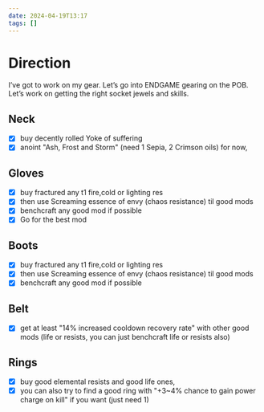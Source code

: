 ```yaml
---
date: 2024-04-19T13:17
tags: []
---
```

# Direction
I’ve got to work on my gear. Let’s go into ENDGAME gearing on the POB. Let’s work on getting the right socket jewels and skills.

## Neck
- [x] buy decently rolled Yoke of suffering
- [x] anoint "Ash, Frost and Storm" (need 1 Sepia, 2 Crimson oils) for now, 
## Gloves
- [x] buy fractured any t1 fire,cold or lighting res 
- [x] then use Screaming essence of envy (chaos resistance) til good mods
- [x] benchcraft any good mod if possible
- [x] Go for the best mod
## Boots
- [x] buy fractured any t1 fire,cold or lighting res
- [x] then use Screaming essence of envy (chaos resistance) til good mods
- [x] benchcraft any good mod if possible
## Belt
- [x] get at least "14% increased cooldown recovery rate" with other good mods (life or resists, you can just benchcraft life or resists also)
## Rings
- [x] buy good elemental resists and good life ones, 
- [x] you can also try to find a good ring with "+3~4% chance to gain power charge on kill" if you want (just need 1)